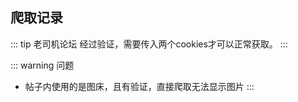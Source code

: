 ## 爬取记录
::: tip 老司机论坛
经过验证，需要传入两个cookies才可以正常获取。
:::

::: warning 问题
- 帖子内使用的是图床，且有验证，直接爬取无法显示图片
:::


